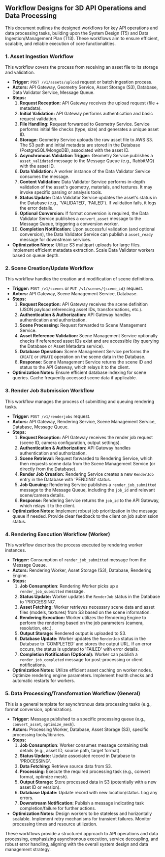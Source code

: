 ## Workflow Designs for 3D API Operations and Data Processing

This document outlines the designed workflows for key API operations and data processing tasks, building upon the System Design (T5) and Data Ingestion/Management Plan (T13). These workflows aim to ensure efficient, scalable, and reliable execution of core functionalities.

### 1. Asset Ingestion Workflow

This workflow covers the process from receiving an asset file to its storage and validation.

*   **Trigger:** `POST /v1/assets/upload` request or batch ingestion process.
*   **Actors:** API Gateway, Geometry Service, Asset Storage (S3), Database, Data Validator Service, Message Queue.
*   **Steps:**
    1.  **Request Reception:** API Gateway receives the upload request (file + metadata).
    2.  **Initial Validation:** API Gateway performs authentication and basic request validation.
    3.  **File Handling:** Request forwarded to Geometry Service. Service performs initial file checks (type, size) and generates a unique asset ID.
    4.  **Storage:** Geometry Service uploads the raw asset file to AWS S3. The S3 path and initial metadata are stored in the Database (PostgreSQL/MongoDB), associated with the asset ID.
    5.  **Asynchronous Validation Trigger:** Geometry Service publishes a `asset_validated` message to the Message Queue (e.g., RabbitMQ) with the asset ID.
    6.  **Data Validation:** A worker instance of the Data Validator Service consumes the message.
    7.  **Content Validation:** Data Validator Service performs in-depth validation of the asset's geometry, materials, and textures. It may invoke specific parsing or analysis tools.
    8.  **Status Update:** Data Validator Service updates the asset's status in the Database (e.g., 'VALIDATED', 'FAILED'). If validation fails, it logs the error details.
    9.  **Optional Conversion:** If format conversion is required, the Data Validator Service publishes a `convert_asset` message to the Message Queue, triggering a conversion worker.
    10. **Completion Notification:** Upon successful validation (and optional conversion), the Data Validator Service can publish a `asset_ready` message for downstream services.
*   **Optimization Notes:** Utilize S3 multipart uploads for large files. Implement efficient metadata extraction. Scale Data Validator workers based on queue depth.

### 2. Scene Creation/Update Workflow

This workflow handles the creation and modification of scene definitions.

*   **Trigger:** `POST /v1/scenes` or `PUT /v1/scenes/{scene_id}` request.
*   **Actors:** API Gateway, Scene Management Service, Database.
*   **Steps:**
    1.  **Request Reception:** API Gateway receives the scene definition (JSON payload referencing asset IDs, transformations, etc.).
    2.  **Authentication & Authorization:** API Gateway handles authentication and authorization.
    3.  **Scene Processing:** Request forwarded to Scene Management Service.
    4.  **Asset Reference Validation:** Scene Management Service optionally checks if referenced asset IDs exist and are accessible (by querying the Database or Asset Metadata service).
    5.  **Database Operation:** Scene Management Service performs the `CREATE` or `UPDATE` operation on the scene data in the Database.
    6.  **Response:** Scene Management Service returns the scene ID and status to the API Gateway, which relays it to the client.
*   **Optimization Notes:** Ensure efficient database indexing for scene queries. Cache frequently accessed scene data if applicable.

### 3. Render Job Submission Workflow

This workflow manages the process of submitting and queuing rendering tasks.

*   **Trigger:** `POST /v1/renderjobs` request.
*   **Actors:** API Gateway, Rendering Service, Scene Management Service, Database, Message Queue.
*   **Steps:**
    1.  **Request Reception:** API Gateway receives the render job request (scene ID, camera configuration, output settings).
    2.  **Authentication & Authorization:** API Gateway handles authentication and authorization.
    3.  **Scene Retrieval:** Request forwarded to Rendering Service, which then requests scene data from the Scene Management Service (or directly from the Database).
    4.  **Render Job Creation:** Rendering Service creates a new `RenderJob` entry in the Database with 'PENDING' status.
    5.  **Job Queuing:** Rendering Service publishes a `render_job_submitted` message to the Message Queue, including the `job_id` and relevant scene/camera details.
    6.  **Response:** Rendering Service returns the `job_id` to the API Gateway, which relays it to the client.
*   **Optimization Notes:** Implement robust job prioritization in the message queue if needed. Provide clear feedback to the client on job submission status.

### 4. Rendering Execution Workflow (Worker)

This workflow describes the process executed by rendering worker instances.

*   **Trigger:** Consumption of `render_job_submitted` message from the Message Queue.
*   **Actors:** Rendering Worker, Asset Storage (S3), Database, Rendering Engine.
*   **Steps:**
    1.  **Job Consumption:** Rendering Worker picks up a `render_job_submitted` message.
    2.  **Status Update:** Worker updates the `RenderJob` status in the Database to 'PROCESSING'.
    3.  **Asset Fetching:** Worker retrieves necessary scene data and asset files (models, textures) from S3 based on the scene information.
    4.  **Rendering Execution:** Worker utilizes the Rendering Engine to perform the rendering based on the job parameters (camera, resolution, etc.).
    5.  **Output Storage:** Rendered output is uploaded to S3.
    6.  **Database Update:** Worker updates the `RenderJob` status in the Database to 'COMPLETED' and stores the output URL. If an error occurs, the status is updated to 'FAILED' with error details.
    7.  **Completion Notification (Optional):** Worker can publish a `render_job_completed` message for post-processing or client notifications.
*   **Optimization Notes:** Utilize efficient asset caching on worker nodes. Optimize rendering engine parameters. Implement health checks and automatic restarts for workers.

### 5. Data Processing/Transformation Workflow (General)

This is a general template for asynchronous data processing tasks (e.g., format conversion, optimization).

*   **Trigger:** Message published to a specific processing queue (e.g., `convert_asset`, `optimize_mesh`).
*   **Actors:** Processing Worker, Database, Asset Storage (S3), specific processing tools/libraries.
*   **Steps:**
    1.  **Job Consumption:** Worker consumes message containing task details (e.g., asset ID, source path, target format).
    2.  **Status Update:** Update associated record in Database to 'PROCESSING'.
    3.  **Data Fetching:** Retrieve source data from S3.
    4.  **Processing:** Execute the required processing task (e.g., convert format, optimize mesh).
    5.  **Output Storage:** Store processed data in S3 (potentially with a new asset ID or version).
    6.  **Database Update:** Update record with new location/status. Log any errors.
    7.  **Downstream Notification:** Publish a message indicating task completion/failure for further actions.
*   **Optimization Notes:** Design workers to be stateless and horizontally scalable. Implement retry mechanisms for transient failures. Monitor processing times and resource utilization.

These workflows provide a structured approach to API operations and data processing, emphasizing asynchronous execution, service decoupling, and robust error handling, aligning with the overall system design and data management strategy.